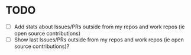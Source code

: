 # TODO

- [ ] Add stats about Issues/PRs outside from my repos and work repos (ie open source contributions)
- [ ] Show last Issues/PRs outside from my repos and work repos (ie open source contributions)? 

